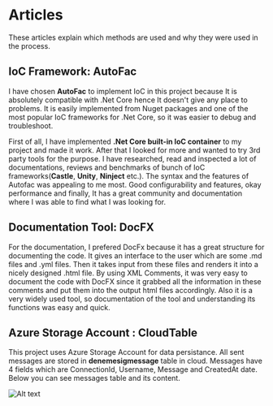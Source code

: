 # Articles

These articles explain which methods are used and why they were used in the process.

## IoC Framework: AutoFac

I have chosen **AutoFac** to implement IoC in this project because It is absolutely compatible with .Net Core hence It doesn't give any place to problems.
It is easily implemented from Nuget packages and one of the most popular IoC frameworks for .Net Core, so it was easier to debug and troubleshoot.

First of all, I have implemented **.Net Core built-in IoC container** to my project and made it work. After that I looked for more and wanted to try 3rd party tools for the purpose.
I have researched, read and inspected a lot of documentations, reviews and benchmarks of bunch of IoC frameworks(**Castle**, **Unity**, **Ninject** etc.). The syntax and the features of Autofac was appealing to me most. 
Good configurability and features, okay performance and finally, It has a great community and documentation where I was able to find what I was looking for.

## Documentation Tool: DocFX

For the documentation, I prefered DocFx because it has a great structure for documenting the code. It gives an interface to the user which are some .md files and .yml files. Then it takes input from these files and renders it into a nicely designed .html file.
By using XML Comments, it was very easy to document the code with DocFX since it grabbed all the information in these comments and put them into the output html files accordingly.
Also it is a very widely used tool, so documentation of the tool and understanding its functions was easy and quick.

## Azure Storage Account : CloudTable

This project uses Azure Storage Account for data persistance. All sent messages are stored in **denemesigmessage** table in cloud.
Messages have 4 fields which are ConnectionId, Username, Message and CreatedAt date.
Below you can see messages table and its content.

![Alt text](../img/azurestoragess.png "Azure CloudTable")